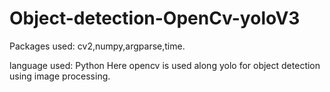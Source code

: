 # Object-detection-OpenCv-yoloV3
Packages used: cv2,numpy,argparse,time. 

language used: Python Here opencv is used along yolo for object detection using image processing.
